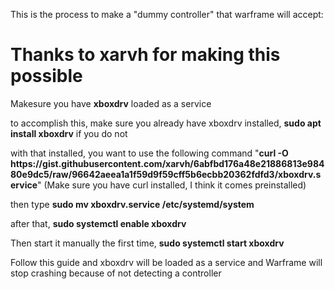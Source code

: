 This is the process to make a "dummy controller" that warframe will accept:

# Thanks to xarvh for making this possible

Makesure you have **xboxdrv** loaded as a service

to accomplish this, make sure you already have xboxdrv installed, **sudo apt install xboxdrv** if you do not

with that installed, you want to use the following command "**curl -O htt<span>**ps://g**</span>ist.githubusercontent.com/xarvh/6abfbd176a48e21886813e98480e9dc5/raw/96642aeea1a1f59d9f59cff5b6ecbb20362fdfd3/xboxdrv.service**" (Make sure you have curl installed, I think it comes preinstalled)

then type **sudo mv xboxdrv.service /etc/systemd/system**

after that, **sudo systemctl enable xboxdrv**

Then start it manually the first time, **sudo systemctl start xboxdrv**



Follow this guide and xboxdrv will be loaded as a service and Warframe will stop crashing because of not detecting a controller
